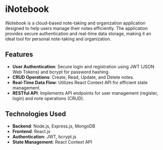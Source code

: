 # iNotebook

iNotebook is a cloud-based note-taking and organization application designed to help users manage their notes efficiently. The application provides secure authentication and real-time data storage, making it an ideal tool for personal note-taking and organization.

## Features
- **User Authentication**: Secure login and registration using JWT (JSON Web Tokens) and bcrypt for password hashing.
- **CRUD Operations**: Create, Read, Update, and Delete notes.
- **Real-Time Data Flow**: Utilizes React Context API for efficient state management.
- **RESTful API**: Implements API endpoints for user management (register, login) and note operations (CRUD).

## Technologies Used
- **Backend**: Node.js, Express.js, MongoDB
- **Frontend**: React.js
- **Authentication**: JWT, bcrypt.js
- **State Management**: React Context API